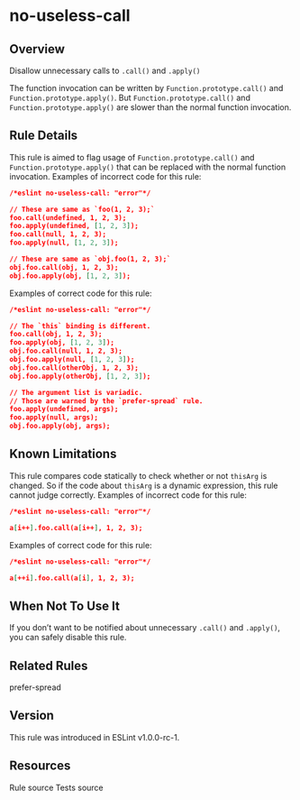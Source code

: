 
# no-useless-call
## Overview
Disallow unnecessary calls to `.call()` and `.apply()`



The function invocation can be written by `Function.prototype.call()` and `Function.prototype.apply()`.
But `Function.prototype.call()` and `Function.prototype.apply()` are slower than the normal function invocation.
## Rule Details
This rule is aimed to flag usage of `Function.prototype.call()` and `Function.prototype.apply()` that can be replaced with the normal function invocation.
Examples of incorrect code for this rule:


```json
/*eslint no-useless-call: "error"*/

// These are same as `foo(1, 2, 3);`
foo.call(undefined, 1, 2, 3);
foo.apply(undefined, [1, 2, 3]);
foo.call(null, 1, 2, 3);
foo.apply(null, [1, 2, 3]);

// These are same as `obj.foo(1, 2, 3);`
obj.foo.call(obj, 1, 2, 3);
obj.foo.apply(obj, [1, 2, 3]);
```
Examples of correct code for this rule:


```json
/*eslint no-useless-call: "error"*/

// The `this` binding is different.
foo.call(obj, 1, 2, 3);
foo.apply(obj, [1, 2, 3]);
obj.foo.call(null, 1, 2, 3);
obj.foo.apply(null, [1, 2, 3]);
obj.foo.call(otherObj, 1, 2, 3);
obj.foo.apply(otherObj, [1, 2, 3]);

// The argument list is variadic.
// Those are warned by the `prefer-spread` rule.
foo.apply(undefined, args);
foo.apply(null, args);
obj.foo.apply(obj, args);
```
## Known Limitations
This rule compares code statically to check whether or not `thisArg` is changed.
So if the code about `thisArg` is a dynamic expression, this rule cannot judge correctly.
Examples of incorrect code for this rule:


```json
/*eslint no-useless-call: "error"*/

a[i++].foo.call(a[i++], 1, 2, 3);
```
Examples of correct code for this rule:


```json
/*eslint no-useless-call: "error"*/

a[++i].foo.call(a[i], 1, 2, 3);
```
## When Not To Use It
If you don’t want to be notified about unnecessary `.call()` and `.apply()`, you can safely disable this rule.
## Related Rules


prefer-spread 


## Version
This rule was introduced in ESLint v1.0.0-rc-1.
## Resources

Rule source 
Tests source 


